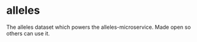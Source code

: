 # alleles
The alleles dataset which powers the alleles-microservice. Made open so others can use it.
